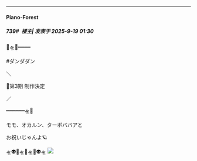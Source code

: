 ﻿
*****

####  Piano-Forest  
##### 739#         楼主| 发表于 2025-9-19 01:30

👾🛸👾━━━━

#ダンダダン

＼

 📢第3期 制作決定

／

━━━━━━🛸👻

モモ、オカルン、ターボババアと

お祝いじゃんよ🪐

🛸👽👾🛸👻🛸👾👽🛸
<img src="https://p.sda1.dev/27/9c592c99cd729c700d2a1129f205cd4a/20250919_012622.jpg" referrerpolicy="no-referrer">


